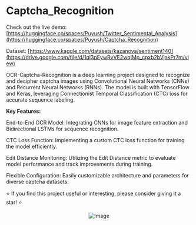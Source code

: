 # Captcha_Recognition

Check out the live demo: [https://huggingface.co/spaces/Puyush/Twitter_Sentimental_Analysis](https://huggingface.co/spaces/Puyush/Captcha_Recognition)

Dataset: [https://www.kaggle.com/datasets/kazanova/sentiment140](https://drive.google.com/file/d/1ql3pEywRvVE2wqIMp_cpxb2bVjakPr7m/view)

OCR-Captcha-Recognition is a deep learning project designed to recognize and decipher captcha images using Convolutional Neural Networks (CNNs) and Recurrent Neural Networks (RNNs). The model is built with TensorFlow and Keras, leveraging Connectionist Temporal Classification (CTC) loss for accurate sequence labeling.

**Key Features:**

End-to-End OCR Model: Integrating CNNs for image feature extraction and Bidirectional LSTMs for sequence recognition.

CTC Loss Function: Implementing a custom CTC loss function for training the model efficiently.

Edit Distance Monitoring: Utilizing the Edit Distance metric to evaluate model performance and track improvements during training.

Flexible Configuration: Easily customizable architecture and parameters for diverse captcha datasets.


⭐️ If you find this project useful or interesting, please consider giving it a star! ⭐️

<p align="center">
  <img src="https://github.com/Puyush/Captcha_Recognition/assets/103782822/d63e04db-eaf0-45bd-9ab7-1fc7502f51d6" alt="Image" />
</p>
